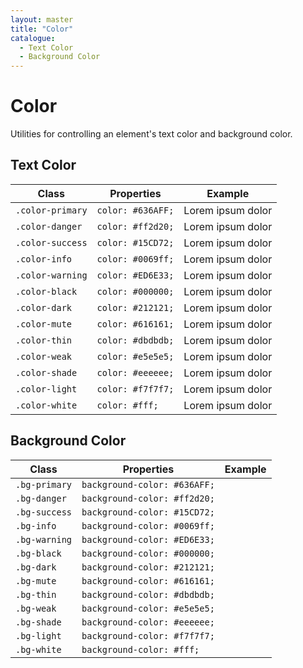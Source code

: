 ```yaml
---
layout: master
title: "Color"
catalogue:
  - Text Color
  - Background Color
---
```


# Color

Utilities for controlling an element's text color and background color.

## Text Color

<table class="table table--bordered">
  <thead>
    <tr>
      <th>Class</th>
      <th>Properties</th>
      <th>Example</th>
    </tr>
  </thead>
  <tbody>
    <tr>
      <td><code>.color-primary</code></td>
      <td><code>color: #636AFF;</code></td>
      <td><span class="color-primary">Lorem ipsum dolor</span></td>
    </tr>
    <tr>
      <td><code>.color-danger</code></td>
      <td><code>color: #ff2d20;</code></td>
      <td><span class="color-danger">Lorem ipsum dolor</span></td>
    </tr>
    <tr>
      <td><code>.color-success</code></td>
      <td><code>color: #15CD72;</code></td>
      <td><span class="color-success">Lorem ipsum dolor</span></td>
    </tr>
    <tr>
      <td><code>.color-info</code></td>
      <td><code>color: #0069ff;</code></td>
      <td><span class="color-info">Lorem ipsum dolor</span></td>
    </tr>
    <tr>
      <td><code>.color-warning</code></td>
      <td><code>color: #ED6E33;</code></td>
      <td><span class="color-warning">Lorem ipsum dolor</span></td>
    </tr>
    <tr>
      <td><code>.color-black</code></td>
      <td><code>color: #000000;</code></td>
      <td><span class="color-black">Lorem ipsum dolor</span></td>
    </tr>
    <tr>
      <td><code>.color-dark</code></td>
      <td><code>color: #212121;</code></td>
      <td><span class="color-grey">Lorem ipsum dolor</span></td>
    </tr>
    <tr>
      <td><code>.color-mute</code></td>
      <td><code>color: #616161;</code></td>
      <td><span class="color-mute">Lorem ipsum dolor</span></td>
    </tr>
    <tr>
      <td><code>.color-thin</code></td>
      <td><code>color: #dbdbdb;</code></td>
      <td><span class="color-thin">Lorem ipsum dolor</span></td>
    </tr>
    <tr>
      <td><code>.color-weak</code></td>
      <td><code>color: #e5e5e5;</code></td>
      <td><span class="color-weak">Lorem ipsum dolor</span></td>
    </tr>
    <tr>
      <td><code>.color-shade</code></td>
      <td><code>color: #eeeeee;</code></td>
      <td><span class="color-light">Lorem ipsum dolor</span></td>
    </tr>
    <tr>
      <td><code>.color-light</code></td>
      <td><code>color: #f7f7f7;</code></td>
      <td><span class="color-light">Lorem ipsum dolor</span></td>
    </tr>
    <tr>
      <td><code>.color-white</code></td>
      <td><code>color: #fff;</code></td>
      <td><span class="color-white">Lorem ipsum dolor</span></td>
    </tr>
  </tbody>
</table>

## Background Color

<table class="table table--bordered">
  <thead>
    <tr>
      <th>Class</th>
      <th>Properties</th>
      <th>Example</th>
    </tr>
  </thead>
  <tbody>
    <tr>
      <td><code>.bg-primary</code></td>
      <td><code>background-color: #636AFF;</code></td>
      <td><span class="rect bg-primary"></span></td>
    </tr>
    <tr>
      <td><code>.bg-danger</code></td>
      <td><code>background-color: #ff2d20;</code></td>
      <td><span class="rect bg-danger"></span></td>
    </tr>
    <tr>
      <td><code>.bg-success</code></td>
      <td><code>background-color: #15CD72;</code></td>
      <td><span class="rect bg-success"></span></td>
    </tr>
    <tr>
      <td><code>.bg-info</code></td>
      <td><code>background-color: #0069ff;</code></td>
      <td><span class="rect bg-info"></span></td>
    </tr>
    <tr>
      <td><code>.bg-warning</code></td>
      <td><code>background-color: #ED6E33;</code></td>
      <td><span class="rect bg-warning"></span></td>
    </tr>
    <tr>
      <td><code>.bg-black</code></td>
      <td><code>background-color: #000000;</code></td>
      <td><span class="rect bg-black"></span></td>
    </tr>
    <tr>
      <td><code>.bg-dark</code></td>
      <td><code>background-color: #212121;</code></td>
      <td><span class="rect bg-dark"></span></td>
    </tr>
    <tr>
      <td><code>.bg-mute</code></td>
      <td><code>background-color: #616161;</code></td>
      <td><span class="rect bg-mute"></span></td>
    </tr>
    <tr>
      <td><code>.bg-thin</code></td>
      <td><code>background-color: #dbdbdb;</code></td>
      <td><span class="rect bg-thin"></span></td>
    </tr>
    <tr>
      <td><code>.bg-weak</code></td>
      <td><code>background-color: #e5e5e5;</code></td>
      <td><span class="rect bg-weak"></span></td>
    </tr>
    <tr>
      <td><code>.bg-shade</code></td>
      <td><code>background-color: #eeeeee;</code></td>
      <td><span class="rect bg-light"></span></td>
    </tr>
    <tr>
      <td><code>.bg-light</code></td>
      <td><code>background-color: #f7f7f7;</code></td>
      <td><span class="rect bg-light"></span></td>
    </tr>
    <tr>
      <td><code>.bg-white</code></td>
      <td><code>background-color: #fff;</code></td>
      <td><span class="rect bg-white"></span></td>
    </tr>
  </tbody>
</table>
